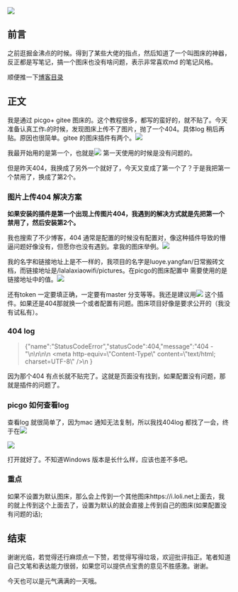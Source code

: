 ![](https://gitee.com/lalalaxiaowifi/pictures/raw/master/image/%E6%97%A5%E5%B8%B8%E6%90%AC%E7%A0%96%E5%A4%B4.png)

## 前言

之前逛掘金沸点的时候。得到了某些大佬的指点，然后知道了一个叫图床的神器，反正都是写笔记，搞一个图床也没有啥问题，表示非常喜欢md 的笔记风格。

顺便推一下[博客目录](https://gitee.com/lalalaxiaowifi/pictures) 

## 正文

我是通过 picgo+ gitee  图床的。这个教程很多，都写的蛮好的，就不贴了。今天准备认真工作<img src="https://i.loli.net/2020/09/22/RMG8JalA42dPnos.png" style="zoom:33%;" />的时候，发现图床上传不了图片，抛了一个404。具体log 稍后再贴。原因也很简单。gitee 的图床插件有两个。![](https://i.loli.net/2020/09/22/Fk4L7ejxmNXDIqz.png)

我最开始用的是第一个，也就是![](https://i.loli.net/2020/09/22/iCdSZHzjOxBGK3E.png) 第一天使用的时候是没有问题的。

但是昨天404，我换成了另外一个就好了，今天又变成了第一个了？于是我把第一个禁用了，换成了第2个。

### 图片上传404 解决方案

**如果安装的插件是第一个出现上传图片404，我遇到的解决方式就是先把第一个禁用了，然后安装第2个。**

我也搜索了不少博客，404 通常是配置的时候没有配置对，像这种插件导致的懵逼问题好像没有，但愿你也没有遇到。拿我的图床举例。![](https://i.loli.net/2020/09/22/tq3yYj4duwpS2Va.png)

我的名字和链接地址上是不一样的，我项目的名字是luoye.yangfan/日常搬砖文档，而链接地址是/lalalaxiaowifi/pictures。在picgo的图床配置中 需要使用的是链接地址中的值。![](https://i.loli.net/2020/09/22/IMpm7oKSa6sO9QV.png)

还有token 一定要填正确，一定要有master 分支等等。我还是建议用![](https://i.loli.net/2020/09/22/UkycnpJ8j6SNlWQ.png) 这个插件。如果还是404那就换一个或者配置有问题。图床项目好像是要求公开的（我没有试私有）。



### 404 log

> {"name":"StatusCodeError","statusCode":404,"message":"404 - \"<!DOCTYPE html>\\n<html>\\n\\n<head>\\n  <meta http-equiv=\\\"Content-Type\\\" content=\\\"text/html; charset=UTF-8\\\" />\\n  <title>你所访问的页面不存在 (404)</title>}

因为那个404 有点长就不贴完了。这就是页面没有找到，如果配置没有问题，那就是插件的问题了。

### picgo 如何查看log

查看log 就很简单了，因为mac 通知无法复制，所以我找404log 都找了一会，终于在![](https://i.loli.net/2020/09/22/KtIhjmRlpvg5kxb.png) 



![](https://i.loli.net/2020/09/22/ujpdUkwNXtzFSys.png)



打开就好了。不知道Windows 版本是长什么样，应该也差不多吧。

### 重点

如果不设置为默认图床，那么会上传到一个其他图床https://i.loli.net上面去，我的就上传到这个上面去了，设置为默认的就会直接上传到自己的图床(如果配置没有问题的话);



## 结束

谢谢光临，若觉得还行麻烦点一下赞，若觉得写得垃圾，欢迎批评指正。笔者知道自己文笔和表达能力很弱，如果您可以提供点宝贵的意见不胜感激。谢谢。

今天也可以是元气满满的一天哦。